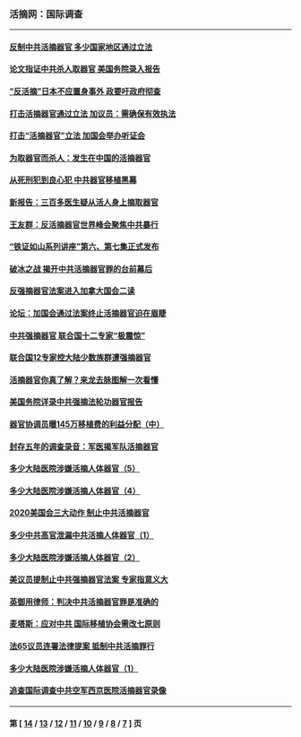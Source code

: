 ### 活摘网：国际调查
---
#### [反制中共活摘器官 多少国家地区通过立法](../../pages/nf5947/n14009863.md?07040430) 
#### [论文指证中共杀人取器官 美国务院录入报告](../../pages/nf5947/n13999890.md?07040430) 
#### [“反活摘”日本不应置身事外 政要吁政府彻查](../../pages/nf5947/n13971188.md?07040430) 
#### [打击活摘器官通过立法 加议员：需确保有效执法](../../pages/nf5947/n13886356.md?07040430) 
#### [打击“活摘器官”立法 加国会举办听证会](../../pages/nf5947/n13869362.md?07040430) 
#### [为取器官而杀人：发生在中国的活摘器官](../../pages/nf5947/n13794731.md?07040430) 
#### [从死刑犯到良心犯 中共器官移植黑幕](../../pages/nf5947/n13764669.md?07040430) 
#### [新报告：三百多医生疑从活人身上摘取器官](../../pages/nf5947/n13703044.md?07040430) 
#### [王友群：反活摘器官世界峰会聚焦中共暴行](../../pages/nf5947/n13250738.md?07040430) 
#### [“铁证如山系列讲座”第六、第七集正式发布](../../pages/nf5947/n13106287.md?07040430) 
#### [破冰之战 揭开中共活摘器官罪的台前幕后](../../pages/nf5947/n13082457.md?07040430) 
#### [反强摘器官法案进入加拿大国会二读](../../pages/nf5947/n13033450.md?07040430) 
#### [论坛：加国会通过法案终止活摘器官迫在眉睫](../../pages/nf5947/n13029839.md?07040430) 
#### [中共强摘器官 联合国十二专家“极震惊”](../../pages/nf5947/n13024313.md?07040430) 
#### [联合国12专家控大陆少数族群遭强摘器官](../../pages/nf5947/n13023877.md?07040430) 
#### [活摘器官你真了解？来龙去脉图解一次看懂](../../pages/nf5947/n13013820.md?07040430) 
#### [美国务院详录中共强摘法轮功器官报告](../../pages/nf5947/n12944519.md?07040430) 
#### [器官协调员曝145万移植费的利益分配（中）](../../pages/nf5947/n12894547.md?07040430) 
#### [封存五年的调查录音：军医揭军队活摘器官](../../pages/nf5947/n12798692.md?07040430) 
#### [多少大陆医院涉嫌活摘人体器官（5）](../../pages/nf5947/n12768383.md?07040430) 
#### [多少大陆医院涉嫌活摘人体器官（4）](../../pages/nf5947/n12664434.md?07040430) 
#### [2020美国会三大动作 制止中共活摘器官](../../pages/nf5947/n12682004.md?07040430) 
#### [多少中共高官泄漏中共活摘人体器官（1）](../../pages/nf5947/n12671234.md?07040430) 
#### [多少大陆医院涉嫌活摘人体器官（2）](../../pages/nf5947/n12655589.md?07040430) 
#### [美议员提制止中共强摘器官法案 专家指意义大](../../pages/nf5947/n12630561.md?07040430) 
#### [英御用律师：判决中共活摘器官罪是准确的](../../pages/nf5947/n12580740.md?07040430) 
#### [麦塔斯：应对中共 国际移植协会需改七原则](../../pages/nf5947/n12514711.md?07040430) 
#### [法65议员连署法律提案 抵制中共活摘罪行](../../pages/nf5947/n12437047.md?07040430) 
#### [多少大陆医院涉嫌活摘人体器官（1）](../../pages/nf5947/n12414284.md?07040430) 
#### [追查国际调查中共空军西京医院活摘器官录像](../../pages/nf5947/n12348837.md?07040430) 

---
#### 第 [ [14](./14.md?07040430) / [13](./13.md?07040430) / [12](./12.md?07040430) / [11](./11.md?07040430) / [10](./10.md?07040430) / [9](./9.md?07040430) / [8](./8.md?07040430) / [7](./7.md?07040430) ] 页
